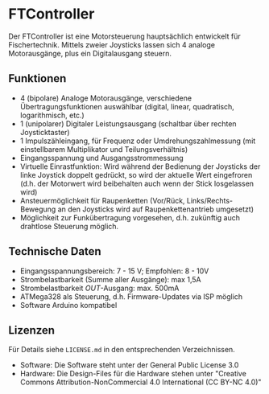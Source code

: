 # FTController

Der FTController ist eine Motorsteuerung hauptsächlich entwickelt für Fischertechnik. Mittels zweier Joysticks lassen sich 4 analoge Motorausgänge, plus ein Digitalausgang steuern.

## Funktionen
* 4 (bipolare) Analoge Motorausgänge, verschiedene Übertragungsfunktionen auswählbar (digital, linear, quadratisch, logarithmisch, etc.)
* 1 (unipolarer) Digitaler Leistungsausgang (schaltbar über rechten Joysticktaster)
* 1 Impulszähleingang, für Frequenz oder Umdrehungszahlmessung (mit einstellbarem Multiplikator und Teilungsverhältnis)
* Eingangsspannung und Ausgangsstrommessung
* Virtuelle Einrastfunktion: Wird während der Bedienung der Joysticks der linke Joystick doppelt gedrückt, so wird der aktuelle Wert eingefroren (d.h. der Motorwert wird beibehalten auch wenn der Stick losgelassen wird)
* Ansteuermöglichkeit für Raupenketten (Vor/Rück, Links/Rechts-Bewegung an den Joysticks wird auf Raupenkettenantrieb umgesetzt)
* Möglichkeit zur Funkübertragung vorgesehen, d.h. zukünftig auch drahtlose Steuerung möglich.

## Technische Daten
* Eingangsspannungsbereich: 7 - 15 V; Empfohlen: 8 - 10V
* Strombelastbarkeit (Summe aller Ausgänge): max 1,5A
* Strombelastbarkeit *OUT*-Ausgang: max. 500mA
* ATMega328 als Steuerung, d.h. Firmware-Updates via ISP möglich
* Software Arduino kompatibel

## Lizenzen
Für Details siehe `LICENSE.md` in den entsprechenden Verzeichnissen.
* Software: Die Software steht unter der General Public License 3.0
* Hardware: Die Design-Files für die Hardware stehen unter "Creative Commons Attribution-NonCommercial 4.0 International (CC BY-NC 4.0)"